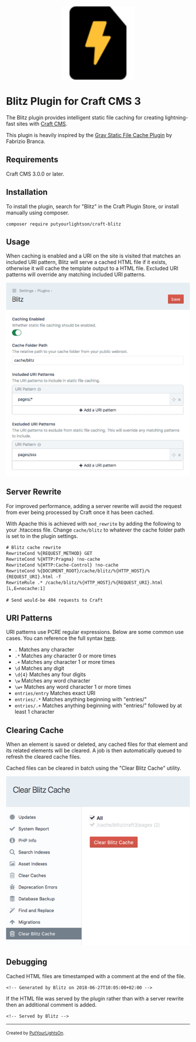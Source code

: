 <p align="center"><img width="200" src="src/icon.svg"></p>

# Blitz Plugin for Craft CMS 3

The Blitz plugin provides intelligent static file caching for creating lightning-fast sites with  [Craft CMS](https://craftcms.com/).

This plugin is heavily inspired by the [Grav Static File Cache Plugin](https://github.com/fbrnc/grav-plugin-staticfilecache) by Fabrizio Branca.

## Requirements

Craft CMS 3.0.0 or later.

## Installation

To install the plugin, search for "Blitz" in the Craft Plugin Store, or install manually using composer.

    composer require putyourlightson/craft-blitz

## Usage

When caching is enabled and a URI on the site is visited that matches an included URI pattern, Blitz will serve a cached HTML file if it exists, otherwise it will cache the template output to a HTML file. Excluded URI patterns will override any matching included URI patterns.

<p><img src="docs/images/settings-1.0.0.png"></p>

## Server Rewrite

For improved performance, adding a server rewrite will avoid the request from ever being processed by Craft once it has been cached. 

With Apache this is achieved with `mod_rewrite` by adding the following to your .htaccess file. Change `cache/blitz` to whatever the cache folder path is set to in the plugin settings.

    # Blitz cache rewrite
    RewriteCond %{REQUEST_METHOD} GET
    RewriteCond %{HTTP:Pragma} !no-cache
    RewriteCond %{HTTP:Cache-Control} !no-cache
    RewriteCond %{DOCUMENT_ROOT}/cache/blitz/%{HTTP_HOST}/%{REQUEST_URI}.html -f
    RewriteRule .* /cache/blitz/%{HTTP_HOST}/%{REQUEST_URI}.html [L,E=nocache:1]
    
    # Send would-be 404 requests to Craft


## URI Patterns

URI patterns use PCRE regular expressions. Below are some common use cases. You can reference the full syntax [here](http://php.net/manual/en/reference.pcre.pattern.syntax.php).

- `.` Matches any character
- `.*` Matches any character 0 or more times
- `.+` Matches any character 1 or more times
- `\d` Matches any digit
- `\d{4}` Matches any four digits
- `\w` Matches any word character
- `\w+` Matches any word character 1 or more times
- `entries/entry` Matches exact URI
- `entries/.*` Matches anything beginning with "entries/"
- `entries/.+` Matches anything beginning with "entries/" followed by at least 1 character

## Clearing Cache

When an element is saved or deleted, any cached files for that element and its related elements will be cleared. A job is then automatically queued to refresh the cleared cache files.

Cached files can be cleared in batch using the "Clear Blitz Cache" utility.

<p><img src="docs/images/utility-1.0.0.png"></p>

## Debugging

Cached HTML files are timestamped with a comment at the end of the file. 

    <!-- Generated by Blitz on 2018-06-27T10:05:00+02:00 -->

If the HTML file was served by the plugin rather than with a server rewrite then an additional comment is added.

    <!-- Served by Blitz -->
  
---

<small>Created by [PutYourLightsOn](https://www.putyourlightson.net/).</small>
